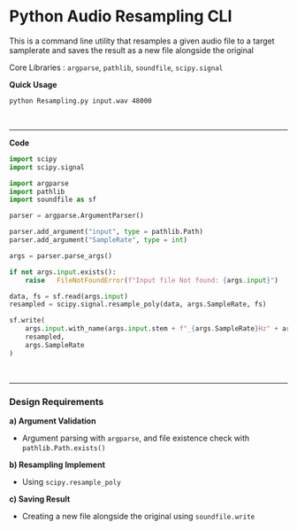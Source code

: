 # Python Audio Resampling CLI

This is a command line utility that resamples a given audio file to a target samplerate and saves the result as a new file alongside the original

Core Libraries : `argparse`, `pathlib`, `soundfile`, `scipy.signal`

**Quick Usage**
```
python Resampling.py input.wav 48000
```

<br>

-----

**Code**
```python
import scipy
import scipy.signal

import argparse
import pathlib
import soundfile as sf

parser = argparse.ArgumentParser()

parser.add_argument("input", type = pathlib.Path)
parser.add_argument("SampleRate", type = int)

args = parser.parse_args()

if not args.input.exists():
    raise   FileNotFoundError(f"Input file Not found: {args.input}")

data, fs = sf.read(args.input)
resampled = scipy.signal.resample_poly(data, args.SampleRate, fs)

sf.write(
    args.input.with_name(args.input.stem + f"_{args.SampleRate}Hz" + args.input.suffix),
    resampled,
    args.SampleRate
)

```

<br>

-----

### Design Requirements

**a) Argument Validation**

- Argument parsing with `argparse`, and file existence check with `pathlib.Path.exists()`

**b) Resampling Implement**

- Using `scipy.resample_poly`

**c) Saving Result**

- Creating a new file alongside the original using `soundfile.write`











